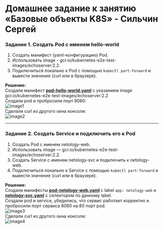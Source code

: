 # Домашнее задание к занятию «Базовые объекты K8S» - Сильчин Сергей

### Задание 1. Создать Pod с именем hello-world

1. Создать манифест (yaml-конфигурацию) Pod.
2. Использовать image - gcr.io/kubernetes-e2e-test-images/echoserver:2.2.
3. Подключиться локально к Pod с помощью `kubectl port-forward` и вывести значение (curl или в браузере).

**Решение:**  
Создали манифест [**pod-hello-world.yaml**](https://github.com/Daimero88/netology/blob/main/kubernetes-hw/02/pod-hello-world.yaml) с указанием image gcr.io/kubernetes-e2e-test-images/echoserver:2.2  
Создали pod и пробросили порт 8080:  
![image1](https://github.com/user-attachments/assets/3bd28b3f-0bbf-4011-93cc-1b51ba3d453f)  
Сделали curl из другого окна консоли:  
![image2](https://github.com/user-attachments/assets/d64e6be0-88c1-44a1-a2d8-b494aedfdef3)


------

### Задание 2. Создать Service и подключить его к Pod

1. Создать Pod с именем netology-web.
2. Использовать image — gcr.io/kubernetes-e2e-test-images/echoserver:2.2.
3. Создать Service с именем netology-svc и подключить к netology-web.
4. Подключиться локально к Service с помощью `kubectl port-forward` и вывести значение (curl или в браузере).

**Решение:**  
Создали манифесты [**pod-netology-web.yaml**](https://github.com/Daimero88/netology/blob/main/kubernetes-hw/02/pod-netology-web.yaml) c label ```app: netology-web``` и [**netology-svc.yaml**](https://github.com/Daimero88/netology/blob/main/kubernetes-hw/02/netology-svc.yaml) с селектором по данному label.  
Создали pod и service, убедились, что сервис работает корректно и пробросили порт сервиса 8080 на 80 порт pod:  
![image3](https://github.com/user-attachments/assets/d77940ef-6a11-4fde-92ca-f22fd6e5e766)  
Сделали curl из другого окна консоли:  
![image4](https://github.com/user-attachments/assets/0e8040af-50e0-4975-b337-e667f387351c)  
